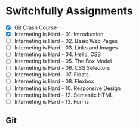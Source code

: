 # Switchfully Assignments

- [x] Git Crash Course
- [x] Interneting is Hard - 01. Introduction
- [ ] Interneting is Hard - 02. Basic Web Pages
- [ ] Interneting is Hard - 03. Links and Images
- [ ] Interneting is Hard - 04. Hello, CSS
- [ ] Interneting is Hard - 05. The Box Model
- [ ] Interneting is Hard - 06. CSS Selectors
- [ ] Interneting is Hard - 07. Floats
- [ ] Interneting is Hard - 08. Flexbox
- [ ] Interneting is Hard - 10. Responsive Design
- [ ] Interneting is Hard - 12. Semantic HTML
- [ ] Interneting is Hard - 13. Forms
<!-- - [ ] Interneting is Hard - 09. Advanced Positioning -->
<!-- - [ ] Interneting is Hard - 11. Responsive Images -->
<!-- - [ ] Interneting is Hard - 14. Web -->
 

## Git

## 